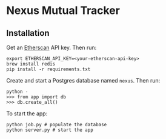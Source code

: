 # Nexus Mutual Tracker

## Installation
Get an [Etherscan](https://etherscan.io/apis) API key. Then run:
```
export ETHERSCAN_API_KEY=<your-etherscan-api-key>
brew install redis
pip install -r requirements.txt
```
Create and start a Postgres database named `nexus`. Then run:
```
python -
>>> from app import db
>>> db.create_all()
```
To start the app:
```
python job.py # populate the database
python server.py # start the app
```
